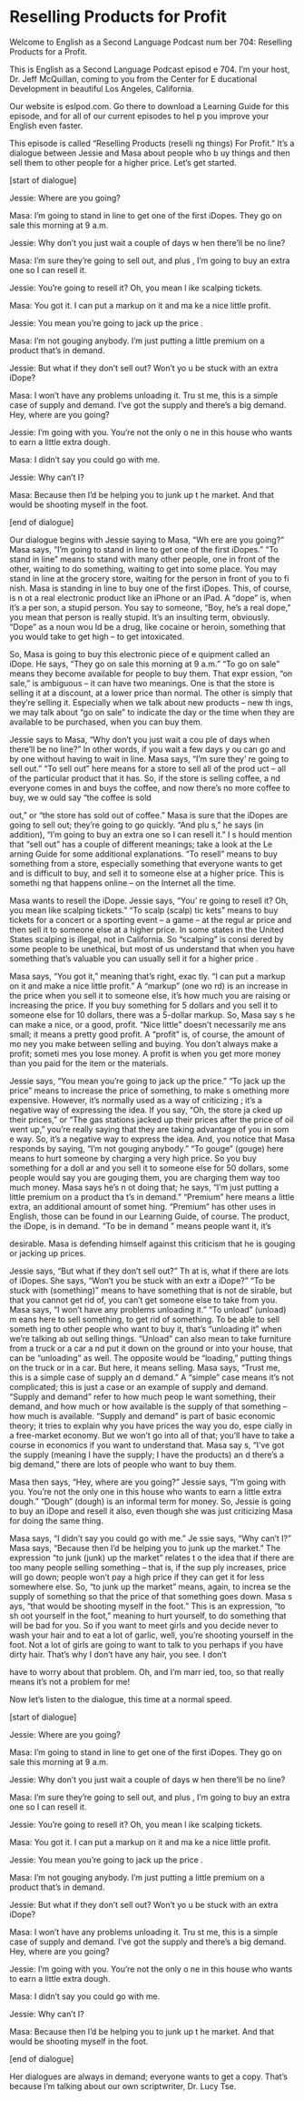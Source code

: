 # Reselling Products for Profit

Welcome to English as a Second Language Podcast num ber 704: Reselling Products for a Profit.

This is English as a Second Language Podcast episod e 704.  I’m your host, Dr. Jeff McQuillan, coming to you from the Center for E ducational Development in beautiful Los Angeles, California.

Our website is eslpod.com.  Go there to download a Learning Guide for this episode, and for all of our current episodes to hel p you improve your English even faster.

This episode is called “Reselling Products (reselli ng things) For Profit.”  It’s a dialogue between Jessie and Masa about people who b uy things and then sell them to other people for a higher price.  Let’s get  started.

[start of dialogue]

Jessie:  Where are you going?

Masa:  I’m going to stand in line to get one of the  first iDopes.  They go on sale this morning at 9 a.m.

Jessie:  Why don’t you just wait a couple of days w hen there’ll be no line?

Masa:  I’m sure they’re going to sell out, and plus , I’m going to buy an extra one so I can resell it.

Jessie:  You’re going to resell it?  Oh, you mean l ike scalping tickets.

Masa:  You got it.  I can put a markup on it and ma ke a nice little profit.

Jessie:  You mean you’re going to jack up the price .

Masa:  I’m not gouging anybody.  I’m just putting a  little premium on a product that’s in demand.

Jessie:  But what if they don’t sell out?  Won’t yo u be stuck with an extra iDope?

Masa:  I won’t have any problems unloading it.  Tru st me, this is a simple case of supply and demand.  I’ve got the supply and there’s  a big demand.  Hey, where are you going?

Jessie:  I’m going with you.  You’re not the only o ne in this house who wants to earn a little extra dough.

Masa:  I didn’t say you could go with me.

Jessie:  Why can’t I?

Masa:  Because then I’d be helping you to junk up t he market.  And that would be shooting myself in the foot.

[end of dialogue]

Our dialogue begins with Jessie saying to Masa, “Wh ere are you going?”  Masa says, “I’m going to stand in line to get one of the  first iDopes.”  “To stand in line” means to stand with many other people, one in front  of the other, waiting to do something, waiting to get into some place.  You may  stand in line at the grocery store, waiting for the person in front of you to fi nish.  Masa is standing in line to buy one of the first iDopes.  This, of course, is n ot a real electronic product like an iPhone or an iPad.  A “dope” is, when it’s a per son, a stupid person.  You say to someone, “Boy, he’s a real dope,” you mean that person is really stupid.  It’s an insulting term, obviously.  “Dope” as a noun wou ld be a drug, like cocaine or heroin, something that you would take to get high –  to get intoxicated.

So, Masa is going to buy this electronic piece of e quipment called an iDope.  He says, “They go on sale this morning at 9 a.m.”  “To  go on sale” means they become available for people to buy them.  That expr ession, “on sale,” is ambiguous – it can have two meanings.  One is that the store is selling it at a discount, at a lower price than normal.  The other is simply that they’re selling it. Especially when we talk about new products – new th ings, we may talk about “go on sale” to indicate the day or the time when they are available to be purchased, when you can buy them.

Jessie says to Masa, “Why don’t you just wait a cou ple of days when there’ll be no line?”  In other words, if you wait a few days y ou can go and by one without having to wait in line.  Masa says, “I’m sure they’ re going to sell out.”  “To sell out” here means for a store to sell all of the prod uct – all of the particular product that it has.  So, if the store is selling coffee, a nd everyone comes in and buys the coffee, and now there’s no more coffee to buy, we w ould say “the coffee is sold

out,” or “the store has sold out of coffee.”  Masa is sure that the iDopes are going to sell out; they’re going to go quickly.  “And plu s,” he says (in addition), “I’m going to buy an extra one so I can resell it.”  I s hould mention that “sell out” has a couple of different meanings; take a look at the Le arning Guide for some additional explanations.  “To resell” means to buy something from a store, especially something that everyone wants to get and  is difficult to buy, and sell it to someone else at a higher price.  This is somethi ng that happens online – on the Internet all the time.

Masa wants to resell the iDope.  Jessie says, “You’ re going to resell it?  Oh, you mean like scalping tickets.”  “To scalp (scalp) tic kets” means to buy tickets for a concert or a sporting event – a game – at the regul ar price and then sell it to someone else at a higher price.  In some states in the United States scalping is illegal, not in California.  So “scalping” is consi dered by some people to be unethical, but most of us understand that when you have something that’s valuable you can usually sell it for a higher price .

Masa says, “You got it,” meaning that’s right, exac tly.  “I can put a markup on it and make a nice little profit.”  A “markup” (one wo rd) is an increase in the price when you sell it to someone else, it’s how much you  are raising or increasing the price.  If you buy something for 5 dollars and you sell it to someone else for 10 dollars, there was a 5-dollar markup.  So, Masa say s he can make a nice, or a good, profit.  “Nice little” doesn’t necessarily me ans small; it means a pretty good profit.  A “profit” is, of course, the amount of mo ney you make between selling and buying.  You don’t always make a profit; someti mes you lose money.  A profit is when you get more money than you paid for  the item or the materials.

Jessie says, “You mean you’re going to jack up the price.”  “To jack up the price” means to increase the price of something, to make s omething more expensive. However, it’s normally used as a way of criticizing ; it’s a negative way of expressing the idea.  If you say, “Oh, the store ja cked up their prices,” or “The gas stations jacked up their prices after the price  of oil went up,” you’re really saying that they are taking advantage of you in som e way.  So, it’s a negative way to express the idea.  And, you notice that Masa  responds by saying, “I’m not gouging anybody.”  “To gouge” (gouge) here means to  hurt someone by charging a very high price.  So you buy something for a doll ar and you sell it to someone else for 50 dollars, some people would say you are gouging them, you are charging them way too much money.  Masa says he’s n ot doing that; he says, “I’m just putting a little premium on a product tha t’s in demand.”  “Premium” here means a little extra, an additional amount of somet hing.  “Premium” has other uses in English, those can be found in our Learning  Guide, of course.  The product, the iDope, is in demand.  “To be in demand ” means people want it, it’s

desirable.  Masa is defending himself against this criticism that he is gouging or jacking up prices.

Jessie says, “But what if they don’t sell out?”  Th at is, what if there are lots of iDopes.  She says, “Won’t you be stuck with an extr a iDope?”  “To be stuck with (something)” means to have something that is not de sirable, but that you cannot get rid of, you can’t get someone else to take from  you.  Masa says, “I won’t have any problems unloading it.”  “To unload” (unload) m eans here to sell something, to get rid of something.  To be able to sell someth ing to other people who want to buy it, that’s “unloading it” when we’re talking ab out selling things.  “Unload” can also mean to take furniture from a truck or a car a nd put it down on the ground or into your house, that can be “unloading” as well.  The opposite would be “loading,” putting things on the truck or in a car.   But here, it means selling.  Masa says, “Trust me, this is a simple case of supply an d demand.”  A “simple” case means it’s not complicated; this is just a case or an example of supply and demand.  “Supply and demand” refer to how much peop le want something, their demand, and how much or how available is the supply  of that something – how much is available.  “Supply and demand” is part of basic economic theory; it tries to explain why you have prices the way you do, espe cially in a free-market economy.  But we won’t go into all of that; you’ll have to take a course in economics if you want to understand that.  Masa say s, “I’ve got the supply (meaning I have the supply; I have the products) an d there’s a big demand,” there are lots of people who want to buy them.

Masa then says, “Hey, where are you going?”  Jessie  says, “I’m going with you. You’re not the only one in this house who wants to earn a little extra dough.” “Dough” (dough) is an informal term for money.  So,  Jessie is going to buy an iDope and resell it also, even though she was just criticizing Masa for doing the same thing.

Masa says, “I didn’t say you could go with me.”  Je ssie says, “Why can’t I?” Masa says, “Because then I’d be helping you to junk  up the market.”  The expression “to junk (junk) up the market” relates t o the idea that if there are too many people selling something – that is, if the sup ply increases, price will go down; people won’t pay a high price if they can get  it for less somewhere else. So, “to junk up the market” means, again, to increa se the supply of something so that the price of that something goes down.  Masa s ays, “that would be shooting myself in the foot.”  This is an expression, “to sh oot yourself in the foot,” meaning to hurt yourself, to do something that will be bad for you.  So if you want to meet girls and you decide never to wash your hair and to  eat a lot of garlic, well, you’re shooting yourself in the foot.  Not a lot of girls are going to want to talk to you perhaps if you have dirty hair.  That’s why I don’t  have any hair, you see.  I don’t

have to worry about that problem.  Oh, and I’m marr ied, too, so that really means it’s not a problem for me!

Now let’s listen to the dialogue, this time at a normal speed.

[start of dialogue]

Jessie:  Where are you going?

Masa:  I’m going to stand in line to get one of the  first iDopes.  They go on sale this morning at 9 a.m.

Jessie:  Why don’t you just wait a couple of days w hen there’ll be no line?

Masa:  I’m sure they’re going to sell out, and plus , I’m going to buy an extra one so I can resell it.

Jessie:  You’re going to resell it?  Oh, you mean l ike scalping tickets.

Masa:  You got it.  I can put a markup on it and ma ke a nice little profit.

Jessie:  You mean you’re going to jack up the price .

Masa:  I’m not gouging anybody.  I’m just putting a  little premium on a product that’s in demand.

Jessie:  But what if they don’t sell out?  Won’t yo u be stuck with an extra iDope?

Masa:  I won’t have any problems unloading it.  Tru st me, this is a simple case of supply and demand.  I’ve got the supply and there’s  a big demand.  Hey, where are you going?

Jessie:  I’m going with you.  You’re not the only o ne in this house who wants to earn a little extra dough.

Masa:  I didn’t say you could go with me.

Jessie:  Why can’t I?

Masa:  Because then I’d be helping you to junk up t he market.  And that would be shooting myself in the foot.

 [end of dialogue]

Her dialogues are always in demand; everyone wants to get a copy.  That’s because I’m talking about our own scriptwriter, Dr.  Lucy Tse.





